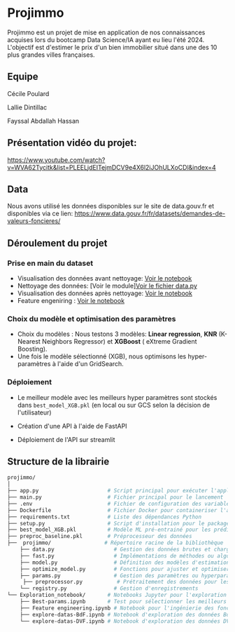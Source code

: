 # Projimmo

Projimmo est un projet de mise en application de nos connaissances acquises lors du bootcamp Data Science/IA ayant eu lieu l'été 2024.
L'objectif est d'estimer le prix d'un bien immobilier situé dans une des 10 plus grandes villes françaises.

## Equipe
Cécile Poulard

Lallie Dintillac

Fayssal Abdallah Hassan


## Présentation vidéo du projet:
https://www.youtube.com/watch?v=WVA62Tycitk&list=PLEELjdEITejmDCV9e4X6l2iJOhULXoCDl&index=4


## Data

Nous avons utilisé les données disponibles sur le site de data.gouv.fr et disponibles via ce lien:
https://www.data.gouv.fr/fr/datasets/demandes-de-valeurs-foncieres/

## Déroulement du projet


### Prise en main du dataset
- Visualisation des données avant nettoyage: [Voir le notebook](Exploration_notebook/dataviz.ipynb)
- Nettoyage des données: [Voir le module][Voir le fichier data.py](projimmo/prepocess.py)
- Visualisation des données  après nettoyage: [Voir le notebook](Exploration_notebook/datavizpostclean.ipynb)
- Feature engeniring : [Voir le notebook](Exploration_notebook/Feature%20engineering.ipynb)



### Choix du modèle et optimisation des paramètres

- Choix du modèles : Nous testons 3 modèles: **Linear regression**, **KNR** (K-Nearest Neighbors Regressor) et **XGBoost** ( eXtreme Gradient Boosting).
- Une fois le modèle sélectionné (XGB), nous optimisons les hyper-paramètres à l'aide d'un GridSearch.


### Déploiement

- Le meilleur modèle avec les meilleurs hyper paramètres sont stockés dans `best_model_XGB.pkl` (en local ou sur GCS selon la décision de l'utilisateur)

- Création d'une API à l'aide de FastAPI

- Déploiement de l'API sur streamlit

## Structure de la librairie


``` bash
projimmo/
│
├── app.py                      # Script principal pour exécuter l'application
├── main.py                     # Fichier principal pour le lancement
├── .env                        # Fichier de configuration des variables d'environnement
├── Dockerfile                  # Fichier Docker pour containeriser l'application
├── requirements.txt            # Liste des dépendances Python
├── setup.py                    # Script d'installation pour le package
├── best_model_XGB.pkl          # Modèle ML pré-entrainé pour les prédictions
├── preproc_baseline.pkl        # Préprocesseur des données
├──  projimmo/                 # Répertoire racine de la bibliothèque
    ├── data.py                   # Gestion des données brutes et chargement
    ├── fast.py                   # Implémentations de méthodes ou algorithmes optimisés pour améliorer la vitesse
    ├── model.py                  # Définition des modèles d'estimation des prix immobiliers
    ├── optimize_model.py         # Fonctions pour ajuster et optimiser les modèles existants
    ├── params.py                 # Gestion des paramètres ou hyperparamètres utilisés dans le projet
     ├── preprocessor.py           # Prétraitement des données pour les rendre exploitables par les modèles
    └── registry.py               # Gestion d'enregistrements
└── Exploration_notebook/       # Notebooks Jupyter pour l'exploration et le test
    ├── Best-params.ipynb       # Test pour sélectionner les meilleurs paramètres du modèle
    ├── Feature engineering.ipynb # Notebook pour l'ingénierie des fonctionnalités
    ├── explore-datas-BdF.ipynb # Notebook d'exploration des données BdF
    └── explore-datas-DVF.ipynb # Notebook d'exploration des données DVF

```
